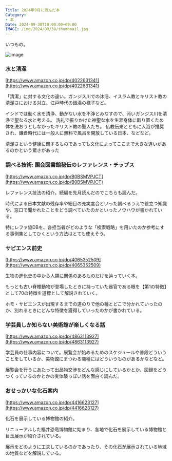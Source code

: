 ```yaml
---
Title: 2024年9月に読んだ本
Category:
- 本
Date: 2024-09-30T10:00:00+09:00
IMAGE: /img/2024/09/30/thumbnail.jpg
---
```


いつもの。

![image](/img/2024/09/30/thumbnail.jpg)


### 水と清潔

[https://www.amazon.co.jp/dp/4022631341](https://www.amazon.co.jp/dp/4022631341)

「清潔」に対する文化の違い。ガンジス川での沐浴、イスラム教とキリスト教の清潔さにおける対立、江戸時代の銭湯の様子など。

インドでは動く水を清浄、動かない水を不浄とみなすので、汚いガンジス川を清浄で聖なる水と考える。
洗礼で振りかけた神聖な水を生涯身体に取り置くため体を洗おうとしなかったキリスト教の聖人たち。
仏教伝来とともに入浴が推奨され、鎌倉時代には一般人に無料で風呂を開放している日本、などなど。

清潔さという健康に関するものであっても文化によってここまで大きな違いがあるのかという驚きがあった


### 調べる技術: 国会図書館秘伝のレファレンス・チップス

[https://www.amazon.co.jp/dp/B0BSMVPJCT](https://www.amazon.co.jp/dp/B0BSMVPJCT)

レファレンス技法の紹介。続編を先月読んだのでこちらも読んだ。

時代による日本文献の残存率や細目の充実度合といった調べるうえで役立つ知識や、窓口で聞かれたことをどう調べていたのかといったノウハウが書かれている。

特にレファ協DBを、各担当者がどのような「検索戦略」を用いたのか参考にする事例集としてひくという方法はとても使えそう。


### サピエンス前史

[https://www.amazon.co.jp/dp/4065352509](https://www.amazon.co.jp/dp/4065352509)

生物の進化史の中から人類に関係のあるものだけを辿っていく本。

もっとも古い脊椎動物が登場したときに持っていた器官である眼を【第1の特徴】として70の特徴を道標として解説されていく。

ホモ・サピエンスが出現するまでの道のりで他の種とどこで分かれていったのか、別れるときにどんな特徴を獲得していったのかが書かれている。


### 学芸員しか知らない美術館が楽しくなる話

[https://www.amazon.co.jp/dp/4863113927](https://www.amazon.co.jp/dp/4863113927)

学芸員の仕事内容について。展覧会が始めるためのスケジュールや普段どういうことをしているか、美術館にまつわる職種にはどういうものがあるかなどなど。

展覧会を行うにあたって出品物交渉をどんな感じにしているかとか、図録をどうつくっているのかとかの実体験っぽい話を面白く読んだ。


### おせっかいな化石案内

[https://www.amazon.co.jp/dp/4416623127](https://www.amazon.co.jp/dp/4416623127)

化石を展示している博物館の紹介。

リニューアルした福井恐竜博物館に始まり、各地で化石を展示している博物館と目玉展示が紹介されている。

展示をどのように工夫しているのかであったり、その化石が展示されている地域の地質などを解説している。
